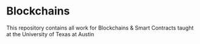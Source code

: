 # Blockchains

This repository contains all work for Blockchains & Smart Contracts taught at the University of Texas at Austin
